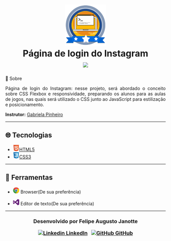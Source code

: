 <h1 align="center">
    <img src="./igm/course-badge.png" width="130px"></img></br>
    Página de login do Instagram<br>
      <img src="https://img.shields.io/badge/made%20by-Digital%20Innovation%20One-green">		</img>
</h1




## 💬 Sobre 

<p align="justify">Página de login do Instagram: nesse projeto, será abordado o conceito sobre CSS Flexbox e responsividade, preparando os alunos para as aulas de jogos, nas quais será utilizado o CSS junto ao JavaScript para estilização e posicionamento.</p>

**Instrutor:** [Gabriela Pinheiro](https://github.com/SpruceGabriela)

---

## :globe_with_meridians: Tecnologias 

- [<img src="https://raw.githubusercontent.com/devicons/devicon/master/icons/html5/html5-original.svg" height="20">HTML5](https://developer.mozilla.org/pt-BR/docs/Web/HTML)
- [<img src="https://raw.githubusercontent.com/devicons/devicon/master/icons/css3/css3-original.svg" height="20">CSS3](https://developer.mozilla.org/pt-BR/docs/Web/CSS)

---

## :hammer: Ferramentas

- <img src="https://raw.githubusercontent.com/devicons/devicon/master/icons/chrome/chrome-original.svg" height="20"> Browser(De sua preferência)

- <img src="https://raw.githubusercontent.com/devicons/devicon/master/icons/visualstudio/visualstudio-plain.svg" height="20"> Editor de texto(De sua preferência)

---

<h3 align="center">


  Desenvolvido por Felipe Augusto Janotte
  <br/>

  <a align="center">

   [![Linkedin](https://i.stack.imgur.com/gVE0j.png) LinkedIn](https://linkedin.com/in/felipe-augusto-janotte-662626195/)
&nbsp;
  [![GitHub](https://i.stack.imgur.com/tskMh.png) GitHub](https://github.com/FelipeJanotte)
  </a>
</h3>